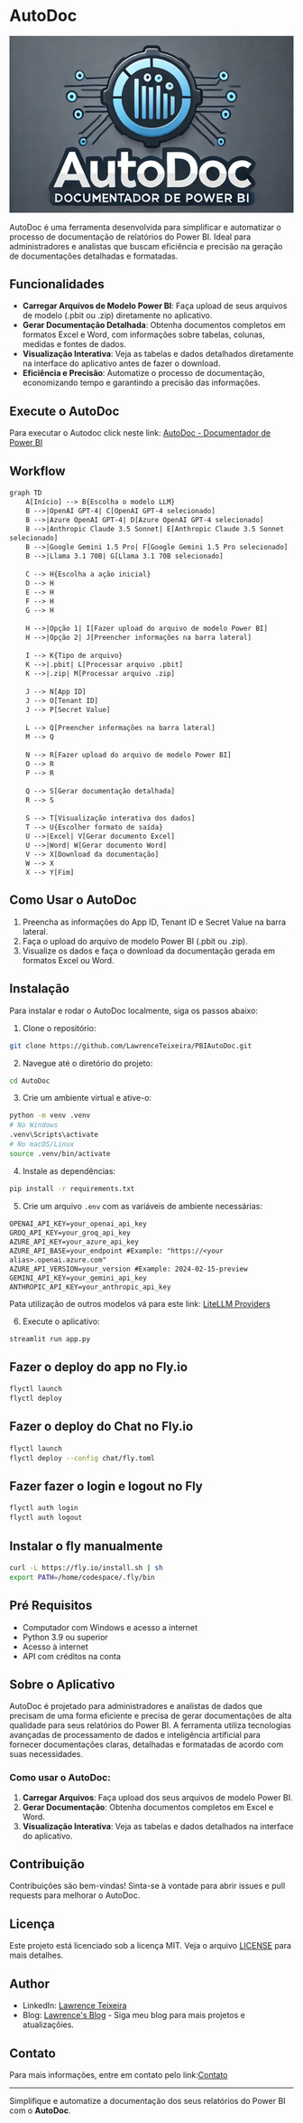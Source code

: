# AutoDoc

![AutoDoc](./images/AutoDoc.png)

AutoDoc é uma ferramenta desenvolvida para simplificar e automatizar o processo de documentação de relatórios do Power BI. Ideal para administradores e analistas que buscam eficiência e precisão na geração de documentações detalhadas e formatadas.

## Funcionalidades

- **Carregar Arquivos de Modelo Power BI**: Faça upload de seus arquivos de modelo (.pbit ou .zip) diretamente no aplicativo.
- **Gerar Documentação Detalhada**: Obtenha documentos completos em formatos Excel e Word, com informações sobre tabelas, colunas, medidas e fontes de dados.
- **Visualização Interativa**: Veja as tabelas e dados detalhados diretamente na interface do aplicativo antes de fazer o download.
- **Eficiência e Precisão**: Automatize o processo de documentação, economizando tempo e garantindo a precisão das informações.

## Execute o AutoDoc
Para executar o Autodoc click neste link: [AutoDoc - Documentador de Power BI](https://autodocpbi.fly.dev/)

## Workflow
```mermaid
graph TD
    A[Início] --> B{Escolha o modelo LLM}
    B -->|OpenAI GPT-4| C[OpenAI GPT-4 selecionado]
    B -->|Azure OpenAI GPT-4| D[Azure OpenAI GPT-4 selecionado]
    B -->|Anthropic Claude 3.5 Sonnet| E[Anthropic Claude 3.5 Sonnet selecionado]
    B -->|Google Gemini 1.5 Pro| F[Google Gemini 1.5 Pro selecionado]
    B -->|Llama 3.1 70B| G[Llama 3.1 70B selecionado]
    
    C --> H{Escolha a ação inicial}
    D --> H
    E --> H
    F --> H
    G --> H
    
    H -->|Opção 1| I[Fazer upload do arquivo de modelo Power BI]
    H -->|Opção 2| J[Preencher informações na barra lateral]
    
    I --> K{Tipo de arquivo}
    K -->|.pbit| L[Processar arquivo .pbit]
    K -->|.zip| M[Processar arquivo .zip]
    
    J --> N[App ID]
    J --> O[Tenant ID]
    J --> P[Secret Value]
    
    L --> Q[Preencher informações na barra lateral]
    M --> Q
    
    N --> R[Fazer upload do arquivo de modelo Power BI]
    O --> R
    P --> R
    
    Q --> S[Gerar documentação detalhada]
    R --> S
    
    S --> T[Visualização interativa dos dados]
    T --> U{Escolher formato de saída}
    U -->|Excel| V[Gerar documento Excel]
    U -->|Word| W[Gerar documento Word]
    V --> X[Download da documentação]
    W --> X
    X --> Y[Fim]
```



## Como Usar o AutoDoc

1. Preencha as informações do App ID, Tenant ID e Secret Value na barra lateral.
2. Faça o upload do arquivo de modelo Power BI (.pbit ou .zip).
3. Visualize os dados e faça o download da documentação gerada em formatos Excel ou Word.

## Instalação

Para instalar e rodar o AutoDoc localmente, siga os passos abaixo:

1. Clone o repositório:

```sh
git clone https://github.com/LawrenceTeixeira/PBIAutoDoc.git
```

2. Navegue até o diretório do projeto:

```sh
cd AutoDoc
```

3. Crie um ambiente virtual e ative-o:

```sh
python -m venv .venv
# No Windows
.venv\Scripts\activate
# No macOS/Linux
source .venv/bin/activate
```

4. Instale as dependências:

```sh
pip install -r requirements.txt
```

5. Crie um arquivo `.env` com as variáveis de ambiente necessárias:

```env
OPENAI_API_KEY=your_openai_api_key
GROQ_API_KEY=your_groq_api_key
AZURE_API_KEY=your_azure_api_key
AZURE_API_BASE=your_endpoint #Example: "https://<your alias>.openai.azure.com"
AZURE_API_VERSION=your_version #Example: 2024-02-15-preview
GEMINI_API_KEY=your_gemini_api_key
ANTHROPIC_API_KEY=your_anthropic_api_key
```
Pata utilização de  outros modelos vá para este link: [LiteLLM Providers](https://docs.litellm.ai/docs/providers)

6. Execute o aplicativo:

```sh
streamlit run app.py
```

## Fazer o deploy do app no Fly.io
```sh
flyctl launch
flyctl deploy
```

## Fazer o deploy do Chat no Fly.io
```sh
flyctl launch
flyctl deploy --config chat/fly.toml
```

## Fazer fazer o login e logout no Fly
```sh
flyctl auth login
flyctl auth logout
```

## Instalar o fly manualmente
```sh
curl -L https://fly.io/install.sh | sh
export PATH=/home/codespace/.fly/bin
```

## Pré Requisitos

- Computador com Windows e acesso a internet
- Python 3.9 ou superior
- Acesso à internet
- API com créditos na conta

## Sobre o Aplicativo

AutoDoc é projetado para administradores e analistas de dados que precisam de uma forma eficiente e precisa de gerar documentações de alta qualidade para seus relatórios do Power BI. A ferramenta utiliza tecnologias avançadas de processamento de dados e inteligência artificial para fornecer documentações claras, detalhadas e formatadas de acordo com suas necessidades.

### Como usar o AutoDoc:

1. **Carregar Arquivos**: Faça upload dos seus arquivos de modelo Power BI.
2. **Gerar Documentação**: Obtenha documentos completos em Excel e Word.
3. **Visualização Interativa**: Veja as tabelas e dados detalhados na interface do aplicativo.

## Contribuição

Contribuições são bem-vindas! Sinta-se à vontade para abrir issues e pull requests para melhorar o AutoDoc.

## Licença

Este projeto está licenciado sob a licença MIT. Veja o arquivo [LICENSE](LICENSE.md) para mais detalhes.

## Author
- LinkedIn: [Lawrence Teixeira](https://www.linkedin.com/in/lawrenceteixeira/)
- Blog: [Lawrence's Blog](https://lawrence.eti.br) - Siga meu blog para mais projetos e atualizaçõies.

## Contato

Para mais informações, entre em contato pelo link:[Contato](https://lawrence.eti.br/contact/)

---

Simplifique e automatize a documentação dos seus relatórios do Power BI com o **AutoDoc**.

